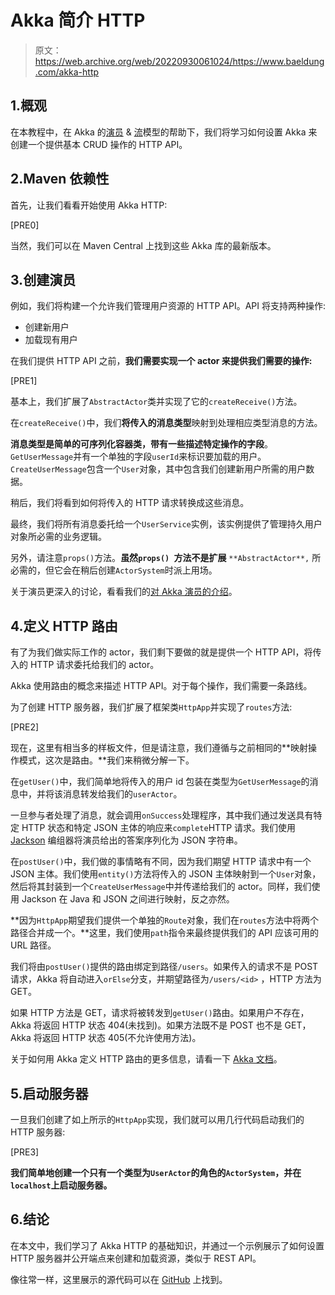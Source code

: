# Akka 简介 HTTP

> 原文：<https://web.archive.org/web/20220930061024/https://www.baeldung.com/akka-http>

## 1.概观

在本教程中，在 Akka 的[演员](/web/20220926194208/https://www.baeldung.com/akka-actors-java) & [流](/web/20220926194208/https://www.baeldung.com/akka-streams)模型的帮助下，我们将学习如何设置 Akka 来创建一个提供基本 CRUD 操作的 HTTP API。

## 2.Maven 依赖性

首先，让我们看看开始使用 Akka HTTP:

[PRE0]

当然，我们可以在 Maven Central 上找到这些 Akka 库的最新版本。

## 3.创建演员

例如，我们将构建一个允许我们管理用户资源的 HTTP API。API 将支持两种操作:

*   创建新用户
*   加载现有用户

在我们提供 HTTP API 之前，**我们需要实现一个 actor 来提供我们需要的操作:**

[PRE1]

基本上，我们扩展了`AbstractActor`类并实现了它的`createReceive()`方法。

在`createReceive()`中，我们**将传入的消息类型**映射到处理相应类型消息的方法。

**消息类型是简单的可序列化容器类，带有一些描述特定操作的字段**。`GetUserMessage`并有一个单独的字段`userId`来标识要加载的用户。`CreateUserMessage`包含一个`User`对象，其中包含我们创建新用户所需的用户数据。

稍后，我们将看到如何将传入的 HTTP 请求转换成这些消息。

最终，我们将所有消息委托给一个`UserService`实例，该实例提供了管理持久用户对象所必需的业务逻辑。

另外，请注意`props()`方法。**虽然`props() `方法不是扩展** `**AbstractActor**,` 所必需的，但它会在稍后创建`ActorSystem`时派上用场。

关于演员更深入的讨论，看看我们的[对 Akka 演员的介绍](/web/20220926194208/https://www.baeldung.com/akka-actors-java)。

## 4.定义 HTTP 路由

有了为我们做实际工作的 actor，我们剩下要做的就是提供一个 HTTP API，将传入的 HTTP 请求委托给我们的 actor。

Akka 使用路由的概念来描述 HTTP API。对于每个操作，我们需要一条路线。

为了创建 HTTP 服务器，我们扩展了框架类`HttpApp`并实现了`routes`方法:

[PRE2]

现在，这里有相当多的样板文件，但是请注意，我们遵循与之前相同的**映射操作模式，这次是路由。**我们来稍微分解一下。

在`getUser()`中，我们简单地将传入的用户 id 包装在类型为`GetUserMessage`的消息中，并将该消息转发给我们的`userActor`。

一旦参与者处理了消息，就会调用`onSuccess`处理程序，其中我们通过发送具有特定 HTTP 状态和特定 JSON 主体的响应来`complete`HTTP 请求。我们使用 [Jackson](/web/20220926194208/https://www.baeldung.com/jackson-object-mapper-tutorial) 编组器将演员给出的答案序列化为 JSON 字符串。

在`postUser()`中，我们做的事情略有不同，因为我们期望 HTTP 请求中有一个 JSON 主体。我们使用`entity()`方法将传入的 JSON 主体映射到一个`User`对象，然后将其封装到一个`CreateUserMessage`中并传递给我们的 actor。同样，我们使用 Jackson 在 Java 和 JSON 之间进行映射，反之亦然。

**因为`HttpApp`期望我们提供一个单独的`Route`对象，我们在`routes`方法中将两个路径合并成一个。**这里，我们使用`path`指令来最终提供我们的 API 应该可用的 URL 路径。

我们将由`postUser()`提供的路由绑定到路径`/users`。如果传入的请求不是 POST 请求，Akka 将自动进入`orElse`分支，并期望路径为`/users/<id>` ，HTTP 方法为 GET。

如果 HTTP 方法是 GET，请求将被转发到`getUser()`路由。如果用户不存在，Akka 将返回 HTTP 状态 404(未找到)。如果方法既不是 POST 也不是 GET，Akka 将返回 HTTP 状态 405(不允许使用方法)。

关于如何用 Akka 定义 HTTP 路由的更多信息，请看一下 [Akka 文档](https://web.archive.org/web/20220926194208/https://doc.akka.io/docs/akka-http/current/routing-dsl/routes.html)。

## 5.启动服务器

一旦我们创建了如上所示的`HttpApp`实现，我们就可以用几行代码启动我们的 HTTP 服务器:

[PRE3]

**我们简单地创建一个只有一个类型为`UserActor`的角色的`ActorSystem`，并在`localhost`上启动服务器。**

## 6.结论

在本文中，我们学习了 Akka HTTP 的基础知识，并通过一个示例展示了如何设置 HTTP 服务器并公开端点来创建和加载资源，类似于 REST API。

像往常一样，这里展示的源代码可以在 [GitHub](https://web.archive.org/web/20220926194208/https://github.com/eugenp/tutorials/tree/master/akka-modules/akka-http) 上找到。